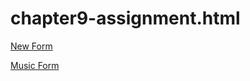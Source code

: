 # chapter9-assignment.html

<p>
	<a href="Newform.html">New Form</a>
</p>
<p>
	<a href="Musicform.html">Music Form</a>
</p>
